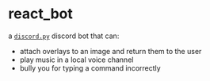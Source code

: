 # react_bot

a [```discord.py```](https://github.com/Rapptz/discord.py) discord bot that can:
 - attach overlays to an image and return them to the user
 - play music in a local voice channel
 - bully you for typing a command incorrectly
